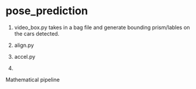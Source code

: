 # pose_prediction

1. video_box.py takes in a bag file and generate bounding prism/lables on the cars detected.

2. align.py

3. accel.py

4.

Mathematical pipeline
